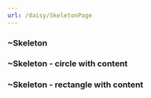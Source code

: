 ```yaml
---
url: /daisy/SkeletonPage
---
```






### ~Skeleton
<div class="skeleton w-32 h-32"></div>




### ~Skeleton - circle with content
<div class="flex flex-col gap-4 w-52">
  <div class="flex gap-4 items-center">
    <div class="skeleton w-16 h-16 rounded-full shrink-0"></div>
    <div class="flex flex-col gap-4">
      <div class="skeleton h-4 w-20"></div>
      <div class="skeleton h-4 w-28"></div>
    </div>
  </div>
  <div class="skeleton h-32 w-full"></div>
</div>




### ~Skeleton - rectangle with content
<div class="flex flex-col gap-4 w-52">
  <div class="skeleton h-32 w-full"></div>
  <div class="skeleton h-4 w-28"></div>
  <div class="skeleton h-4 w-full"></div>
  <div class="skeleton h-4 w-full"></div>
</div>


